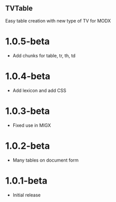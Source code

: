 ## TVTable

Easy table creation with new type of TV for MODX

1.0.5-beta
==============
- Add chunks for table, tr, th, td

1.0.4-beta
==============
- Add lexicon and add CSS

1.0.3-beta
==============
- Fixed use in MIGX

1.0.2-beta
==============
- Many tables on document form

1.0.1-beta
==============
- Initial release